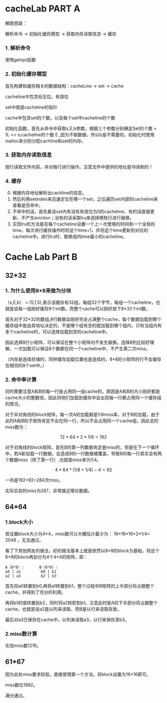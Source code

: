 # cacheLab PART A

解题思路：

解析命令 -> 初始化缓存模型 -> 获取内存读取信息 ->  缓存

### 1. 解析命令

使用getopt函数

### 2. 初始化缓存模型

首先构建和缓存相关的数据结构：cacheLine -> set -> cache

cacheline中包含标志位，有效位

set中就是cacheline的指针

cache中包含set的个数，以及每个set中cacheline的个数

初始化函数，首先从命令中获取s,E,b参数，根据三个参数分别确定Set的个数 = 1L << s;cacheline的个数 E ,因为不取数据，所以b是不需要的。初始化时使用malloc来分别分配cachline和set的内存。

### 3. 获取内存读取信息

按行读取文件内容，并对每行进行操作。注意文件中提供的地址是16进制的！

### 4. 缓存
0. 根据内存地址解析出cachline的信息。
1. 然后利用setindex来迅速定位在哪一个set，之后遍历set内部的cacheline来查看是否命中。
2. 不命中的话，首先看该set内有没有有效位为0的cacheline，有的话直接更新，不产生eviction；没有的话采取lru来选择牺牲行进行替换。
3. 实现lru的方法是在每个cacheline设置一个上一次使用的时间和一个全局的time，每次进行缓存操作时将这个time+1，并将这个time更新到对应的cacheline中。进行lru时，替换组内time最小的cacheline。


# Cache Lab Part B

## 32*32 


### 1. 为什么使用8*8来做为分块
（s,E,b） = (5,1,5),表示该缓存有32组，每组32个字节，每组一个cacheline，也就是说每一组刚好缓存8个int数。而整个cache可以刚好放下8*32个int数。

首先对于32\*32的数组,8行数据会刚好完全占满整个cache，每个数据加载到哪个缓存组中是由其地址决定的，不是哪个组有空的就加载到哪个组内，只有当组内有多个cacheline时，可以选择加载到空的cacheline中。

因此选择8行小矩阵，可以保证在整个小矩阵内不发生替换。选择8列比较好理解，一次加载可以保证8个数都在同一个cacheline中，不产生第二次miss。

（内存是连续存储的，同样缓存加载位置也是连续的，8*8的小矩阵的行不会缓存在相邻的8个set中。）

### 2. 命中率计算

同时需要注意A和B的每一行是占用同一组cache的，原因是A和B的大小刚好都是cache大小的整数倍，因此将他们加载到缓存中会出现每一行都占用同一个缓存组的情况。

对于非对角线的block矩阵，每一次A的加载都是1/8miss率，对于B的加载，由于此时A和B的子矩阵肯定不会在同一行，所以不会占用同一个cache组，因此总的miss数为：

```math
12*64*2*1/8 = 192
```
对于对角线的block矩阵，首先B的第一列数据肯定是miss的，但是在下一个循环中，若A新加载一行数据，会造成B的一行数据被覆盖，导致B的每一行其实会有两个数据miss（除了第一行）,也就是miss率为1/4。
```math
4*64*(1/8+1/4) - 4 = 92
```
一共是192+92=284次miss。

实际实验的miss为287，非常接近理论数据。

## 64*64

### 1.block大小

若设置block大小为4\*4，miss数可以大概估计最少为：
16\*16\*16\*2\*1/4= 2048 ，无法通过。

看了下其他网友的做法，好的做法基本上就是依然以8\*8的block为基础，将这个8\*8的block再划分为4个4\*4的矩阵，即：
```
A（8*8）:       B（8*8）:                 
a0 | a1         b0 | b1           
a2 | a3         b2 | b3             
```
首先将a0转置到b0,再将a1转置到b1，整个过程中B矩阵的上半部分将占据整个cache，并得到了充分的利用。

再将b1的值转置到b2，同时将a2转职到b1。注意此时是A的下半部分将占据整个cache，也就是说a2是以列来读取，而B是以行来读取存放。

最后对a3已保存在cache中，以列来读取a3，以行来保存至b3。

### 2.miss数计算


实验miss数1219。



## 61*67

因为此处miss要求较低，直接使用第一个方法，将block设置为16*16即可。

miss数位1992。

满分通过。